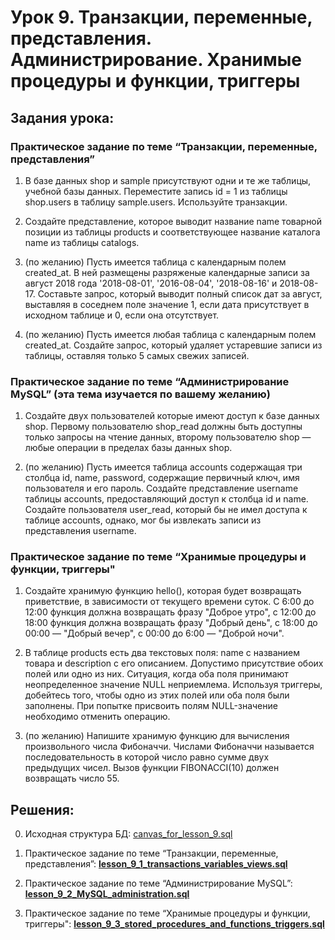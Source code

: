 # Урок 9. Транзакции, переменные, представления. Администрирование. Хранимые процедуры и функции, триггеры

## Задания урока:

### Практическое задание по теме “Транзакции, переменные, представления”
1. В базе данных shop и sample присутствуют одни и те же таблицы, учебной базы данных. Переместите запись id = 1 из таблицы shop.users в таблицу sample.users. Используйте транзакции.

2. Создайте представление, которое выводит название name товарной позиции из таблицы products и соответствующее название каталога name из таблицы catalogs.

3. (по желанию) Пусть имеется таблица с календарным полем created_at. В ней размещены разряженые календарные записи за август 2018 года '2018-08-01', '2016-08-04', '2018-08-16' и 2018-08-17. Составьте запрос, который выводит полный список дат за август, выставляя в соседнем поле значение 1, если дата присутствует в исходном таблице и 0, если она отсутствует.

4. (по желанию) Пусть имеется любая таблица с календарным полем created_at. Создайте запрос, который удаляет устаревшие записи из таблицы, оставляя только 5 самых свежих записей.

### Практическое задание по теме “Администрирование MySQL” (эта тема изучается по вашему желанию)
1. Создайте двух пользователей которые имеют доступ к базе данных shop. Первому пользователю shop_read должны быть доступны только запросы на чтение данных, второму пользователю shop — любые операции в пределах базы данных shop.

2. (по желанию) Пусть имеется таблица accounts содержащая три столбца id, name, password, содержащие первичный ключ, имя пользователя и его пароль. Создайте представление username таблицы accounts, предоставляющий доступ к столбца id и name. Создайте пользователя user_read, который бы не имел доступа к таблице accounts, однако, мог бы извлекать записи из представления username.

### Практическое задание по теме “Хранимые процедуры и функции, триггеры"
1. Создайте хранимую функцию hello(), которая будет возвращать приветствие, в зависимости от текущего времени суток. С 6:00 до 12:00 функция должна возвращать фразу "Доброе утро", с 12:00 до 18:00 функция должна возвращать фразу "Добрый день", с 18:00 до 00:00 — "Добрый вечер", с 00:00 до 6:00 — "Доброй ночи".

2. В таблице products есть два текстовых поля: name с названием товара и description с его описанием. Допустимо присутствие обоих полей или одно из них. Ситуация, когда оба поля принимают неопределенное значение NULL неприемлема. Используя триггеры, добейтесь того, чтобы одно из этих полей или оба поля были заполнены. При попытке присвоить полям NULL-значение необходимо отменить операцию.

3. (по желанию) Напишите хранимую функцию для вычисления произвольного числа Фибоначчи. Числами Фибоначчи называется последовательность в которой число равно сумме двух предыдущих чисел. Вызов функции FIBONACCI(10) должен возвращать число 55.

## Решения:

0. Исходная структура БД: [canvas_for_lesson_9.sql](https://github.com/Roman-R2/MySQL_basic/blob/main/lesson%209%20-%20Transactions%2C%20Variables%2C%20Views.%20Administration.%20Stored%20procedures%20and%20functions%2C%20triggers/canvas_for_lesson_9.sql)

1. Практическое задание по теме “Транзакции, переменные, представления”: [**lesson_9_1_transactions_variables_views.sql**](https://github.com/Roman-R2/MySQL_basic/blob/main/lesson%209%20-%20Transactions%2C%20Variables%2C%20Views.%20Administration.%20Stored%20procedures%20and%20functions%2C%20triggers/lesson_9_1_transactions_variables_views.sql)

2. Практическое задание по теме “Администрирование MySQL”: [**lesson_9_2_MySQL_administration.sql**](https://github.com/Roman-R2/MySQL_basic/blob/main/lesson%209%20-%20Transactions%2C%20Variables%2C%20Views.%20Administration.%20Stored%20procedures%20and%20functions%2C%20triggers/lesson_9_2_MySQL_administration.sql)

3. Практическое задание по теме “Хранимые процедуры и функции, триггеры": [**lesson_9_3_stored_procedures_and_functions_triggers.sql**](https://github.com/Roman-R2/MySQL_basic/blob/main/lesson%209%20-%20Transactions%2C%20Variables%2C%20Views.%20Administration.%20Stored%20procedures%20and%20functions%2C%20triggers/lesson_9_3_stored_procedures_and_functions_triggers.sql)